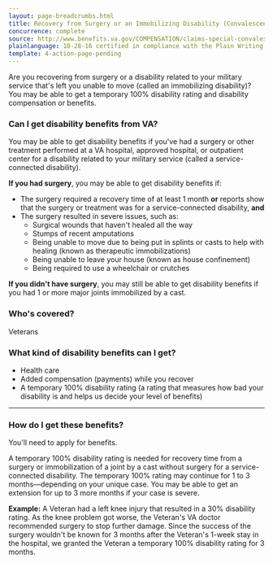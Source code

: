 ```yaml
---
layout: page-breadcrumbs.html
title: Recovery from Surgery or an Immobilizing Disability (Convalescence)
concurrence: complete
source: http://www.benefits.va.gov/COMPENSATION/claims-special-convalescence.asp
plainlanguage: 10-28-16 certified in compliance with the Plain Writing Act
template: 4-action-page-pending
---
```


Are you recovering from surgery or a disability related to your military service that's left you unable to move (called an immobilizing  disability)? You may be able to get a temporary 100% disability rating and disability compensation or benefits.

<div class="call-out" markdown="1">

### Can I get disability benefits from VA?

You may be able to get disability benefits if you've had a surgery or other treatment performed at a VA hospital, approved hospital, or outpatient center for a disability related to your military service (called a service-connected disability).

**If you had surgery**, you may be able to get disability benefits if:
  -	The surgery required a recovery time of at least 1 month **or** reports show that the surgery or treatment was for a service-connected disability, **and**
  -	The surgery resulted in severe issues, such as:
      - Surgical wounds that haven't healed all the way
      - Stumps of recent amputations
      - Being unable to move due to being put in splints or casts to help with healing (known as therapeutic immobilizations)
      - Being unable to leave your house (known as house confinement)
      - Being required to use a wheelchair or crutches
 
**If you didn't have surgery**, you may still be able to get disability benefits if you had 1 or more major joints immobilized by a cast.


### Who's covered?
Veterans
</div>

### What kind of disability benefits can I get?

-	Health care
- Added compensation (payments) while you recover
-	A temporary 100% disability rating (a rating that measures how bad your disability is and helps us decide your level of benefits)

-----

### How do I get these benefits?

You'll need to apply for benefits. 

A temporary 100% disability rating is needed for recovery time from a surgery or immobilization of a joint by a cast without surgery for a service-connected disability. The temporary 100% rating may continue for 1 to 3 months—depending on your unique case. You may be able to get an extension for up to 3 more months if your case is severe.

**Example:** A Veteran had a left knee injury that resulted in a 30% disability rating. As the knee problem got worse, the Veteran's VA doctor recommended surgery to stop further damage. Since the success of the surgery wouldn't be known for 3 months after the Veteran's 1-week stay in the hospital, we granted the Veteran a temporary 100% disability rating for 3 months.
